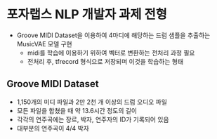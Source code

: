 # 포자랩스 NLP 개발자 과제 전형
* Groove MIDI Dataset을 이용하여 4마디에 해당하는 드럼 샘플을 추출하는 MusicVAE 모델 구현
  * midi를 학습에 이용하기 위하여 벡터로 변환하는 전처리 과정 필요
  * 전처리 후, tfrecord 형식으로 저장되며 이것을 학습하는 형태

## Groove MIDI Dataset
* 1,150개의 미디 파일과 2만 2천 개 이상의 드럼 오디오 파일
* 모든 파일을 합쳤을 때 약 13.6시간 정도의 길이
* 각각의 연주곡에는 장르, 박자, 연주자의 ID가 기록되어 있음
* 대부분의 연주곡이 4/4 박자

